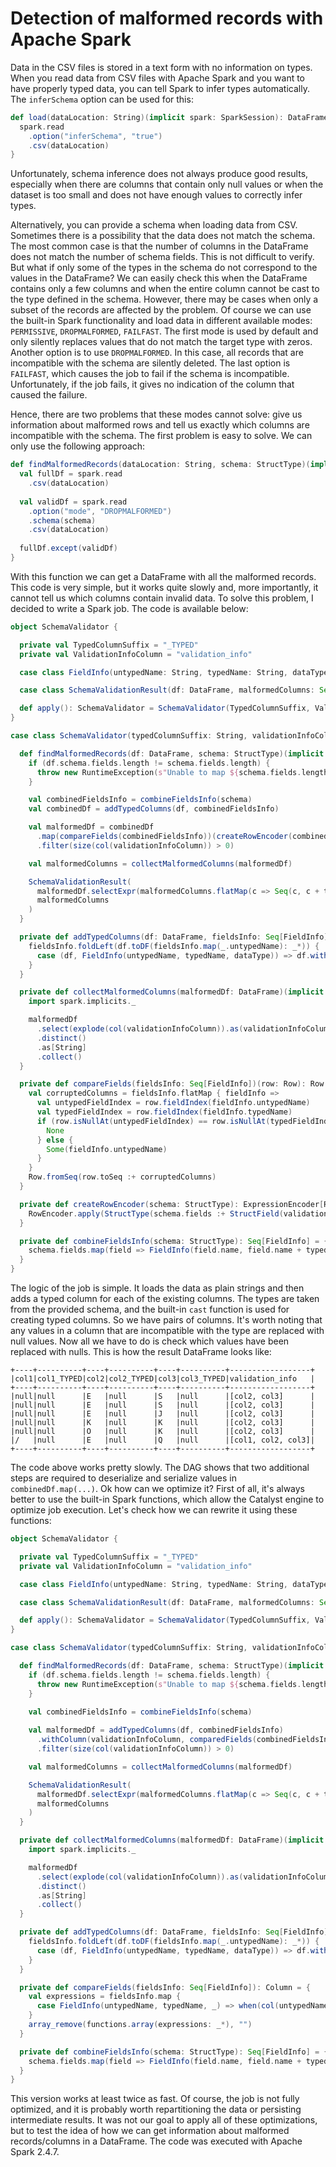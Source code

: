 # Detection of malformed records with Apache Spark

Data in the CSV files is stored in a text form with no information on types. When you read data from CSV files with Apache Spark and you want to have properly typed data, you can tell Spark to infer types automatically. The `inferSchema` option can be used for this: 

```scala
def load(dataLocation: String)(implicit spark: SparkSession): DataFrame = {
  spark.read
    .option("inferSchema", "true")
    .csv(dataLocation)
}
```

Unfortunately, schema inference does not always produce good results, especially when there are columns that contain only null values or when the dataset is too small and does not have enough values to correctly infer types.

Alternatively, you can provide a schema when loading data from CSV. Sometimes there is a possibility that the data does not match the schema. The most common case is that the number of columns in the DataFrame does not match the number of schema fields. This is not difficult to verify. But what if only some of the types in the schema do not correspond to the values in the DataFrame? We can easily check this when the DataFrame contains only a few columns and when the entire column cannot be cast to the type defined in the schema. However, there may be cases when only a subset of the records are affected by the problem. Of course we can use the built-in Spark functionality and load data in different available modes: `PERMISSIVE`, `DROPMALFORMED`, `FAILFAST`. The first mode is used by default and only silently replaces values that do not match the target type with zeros. Another option is to use `DROPMALFORMED`. In this case, all records that are incompatible with the schema are silently deleted. The last option is `FAILFAST`, which causes the job to fail if the schema is incompatible. Unfortunately, if the job fails, it gives no indication of the column that caused the failure.

Hence, there are two problems that these modes cannot solve: give us information about malformed rows and tell us exactly which columns are incompatible with the schema. The first problem is easy to solve. We can only use the following approach:


```scala
def findMalformedRecords(dataLocation: String, schema: StructType)(implicit spark: SparkSession): DataFrame = {
  val fullDf = spark.read
    .csv(dataLocation)
    
  val validDf = spark.read
    .option("mode", "DROPMALFORMED")
    .schema(schema)
    .csv(dataLocation)
    
  fullDf.except(validDf)
}
```

With this function we can get a DataFrame with all the malformed records. This code is very simple, but it works quite slowly and, more importantly, it cannot tell us which columns contain invalid data. To solve this problem, I decided to write a Spark job. The code is available below:

```scala
object SchemaValidator {

  private val TypedColumnSuffix = "_TYPED"
  private val ValidationInfoColumn = "validation_info"

  case class FieldInfo(untypedName: String, typedName: String, dataType: DataType)

  case class SchemaValidationResult(df: DataFrame, malformedColumns: Seq[String])

  def apply(): SchemaValidator = SchemaValidator(TypedColumnSuffix, ValidationInfoColumn)
}

case class SchemaValidator(typedColumnSuffix: String, validationInfoColumn: String) {

  def findMalformedRecords(df: DataFrame, schema: StructType)(implicit spark: SparkSession): Try[SchemaValidationResult] = Try {
    if (df.schema.fields.length != schema.fields.length) {
      throw new RuntimeException(s"Unable to map ${schema.fields.length} schema fields to dataframe containing ${df.schema.fields.length} columns")
    }

    val combinedFieldsInfo = combineFieldsInfo(schema)
    val combinedDf = addTypedColumns(df, combinedFieldsInfo)

    val malformedDf = combinedDf
      .map(compareFields(combinedFieldsInfo))(createRowEncoder(combinedDf.schema))
      .filter(size(col(validationInfoColumn)) > 0)

    val malformedColumns = collectMalformedColumns(malformedDf)

    SchemaValidationResult(
      malformedDf.selectExpr(malformedColumns.flatMap(c => Seq(c, c + typedColumnSuffix)) :+ validationInfoColumn: _*),
      malformedColumns
    )
  }

  private def addTypedColumns(df: DataFrame, fieldsInfo: Seq[FieldInfo]): DataFrame = {
    fieldsInfo.foldLeft(df.toDF(fieldsInfo.map(_.untypedName): _*)) {
      case (df, FieldInfo(untypedName, typedName, dataType)) => df.withColumn(typedName, col(untypedName).cast(dataType))
    }
  }

  private def collectMalformedColumns(malformedDf: DataFrame)(implicit spark: SparkSession): Seq[String] = {
    import spark.implicits._

    malformedDf
      .select(explode(col(validationInfoColumn)).as(validationInfoColumn))
      .distinct()
      .as[String]
      .collect()
  }

  private def compareFields(fieldsInfo: Seq[FieldInfo])(row: Row): Row = {
    val corruptedColumns = fieldsInfo.flatMap { fieldInfo =>
      val untypedFieldIndex = row.fieldIndex(fieldInfo.untypedName)
      val typedFieldIndex = row.fieldIndex(fieldInfo.typedName)
      if (row.isNullAt(untypedFieldIndex) == row.isNullAt(typedFieldIndex)) {
        None
      } else {
        Some(fieldInfo.untypedName)
      }
    }
    Row.fromSeq(row.toSeq :+ corruptedColumns)
  }

  private def createRowEncoder(schema: StructType): ExpressionEncoder[Row] = {
    RowEncoder.apply(StructType(schema.fields :+ StructField(validationInfoColumn, ArrayType(StringType))))
  }

  private def combineFieldsInfo(schema: StructType): Seq[FieldInfo] = {
    schema.fields.map(field => FieldInfo(field.name, field.name + typedColumnSuffix, field.dataType))
  }
}
```

The logic of the job is simple. It loads the data as plain strings and then adds a typed column for each of the existing columns. The types are taken from the provided schema, and the built-in `cast` function is used for creating typed columns. So we have pairs of columns. It's worth noting that any values in a column that are incompatible with the type are replaced with null values. Now all we have to do is check which values have been replaced with nulls. This is how the result DataFrame looks like:

```
+----+----------+----+----------+----+----------+------------------+
|col1|col1_TYPED|col2|col2_TYPED|col3|col3_TYPED|validation_info   |
+----+----------+----+----------+----+----------+------------------+
|null|null      |E   |null      |S   |null      |[col2, col3]      |
|null|null      |E   |null      |S   |null      |[col2, col3]      |
|null|null      |E   |null      |J   |null      |[col2, col3]      |
|null|null      |K   |null      |K   |null      |[col2, col3]      |
|null|null      |O   |null      |K   |null      |[col2, col3]      |
|/   |null      |E   |null      |Q   |null      |[col1, col2, col3]|
+----+----------+----+----------+----+----------+------------------+
```

The code above works pretty slowly. The DAG shows that two additional steps are required to deserialize and serialize values in `combinedDf.map(...)`. Ok how can we optimize it? First of all, it's always better to use the built-in Spark functions, which allow the Catalyst engine to optimize job execution. Let's check how we can rewrite it using these functions:

```scala
object SchemaValidator {

  private val TypedColumnSuffix = "_TYPED"
  private val ValidationInfoColumn = "validation_info"

  case class FieldInfo(untypedName: String, typedName: String, dataType: DataType)

  case class SchemaValidationResult(df: DataFrame, malformedColumns: Seq[String])

  def apply(): SchemaValidator = SchemaValidator(TypedColumnSuffix, ValidationInfoColumn)
}

case class SchemaValidator(typedColumnSuffix: String, validationInfoColumn: String) {

  def findMalformedRecords(df: DataFrame, schema: StructType)(implicit spark: SparkSession): Try[SchemaValidationResult] = Try {
    if (df.schema.fields.length != schema.fields.length) {
      throw new RuntimeException(s"Unable to map ${schema.fields.length} schema fields to dataframe containing ${df.schema.fields.length} columns")
    }

    val combinedFieldsInfo = combineFieldsInfo(schema)
    
    val malformedDf = addTypedColumns(df, combinedFieldsInfo)
      .withColumn(validationInfoColumn, comparedFields(combinedFieldsInfo))
      .filter(size(col(validationInfoColumn)) > 0)

    val malformedColumns = collectMalformedColumns(malformedDf)

    SchemaValidationResult(
      malformedDf.selectExpr(malformedColumns.flatMap(c => Seq(c, c + typedColumnSuffix)) :+ validationInfoColumn: _*),
      malformedColumns
    )
  }  

  private def collectMalformedColumns(malformedDf: DataFrame)(implicit spark: SparkSession): Seq[String] = {
    import spark.implicits._

    malformedDf
      .select(explode(col(validationInfoColumn)).as(validationInfoColumn))
      .distinct()
      .as[String]
      .collect()
  }

  private def addTypedColumns(df: DataFrame, fieldsInfo: Seq[FieldInfo]): DataFrame = {
    fieldsInfo.foldLeft(df.toDF(fieldsInfo.map(_.untypedName): _*)) {
      case (df, FieldInfo(untypedName, typedName, dataType)) => df.withColumn(typedName, col(untypedName).cast(dataType))
    }
  }  

  private def compareFields(fieldsInfo: Seq[FieldInfo]): Column = {
    val expressions = fieldsInfo.map {
      case FieldInfo(untypedName, typedName, _) => when(col(untypedName).isNull =!= col(typedName).isNull, lit(untypedName)).otherwise(lit(""))
    }
    array_remove(functions.array(expressions: _*), "")
  }

  private def combineFieldsInfo(schema: StructType): Seq[FieldInfo] = {
    schema.fields.map(field => FieldInfo(field.name, field.name + typedColumnSuffix, field.dataType))
  }
}
```

This version works at least twice as fast. Of course, the job is not fully optimized, and it is probably worth repartitioning the data or persisting intermediate results. It was not our goal to apply all of these optimizations, but to test the idea of how we can get information about malformed records/columns in a DataFrame. The code was executed with Apache Spark 2.4.7.  
